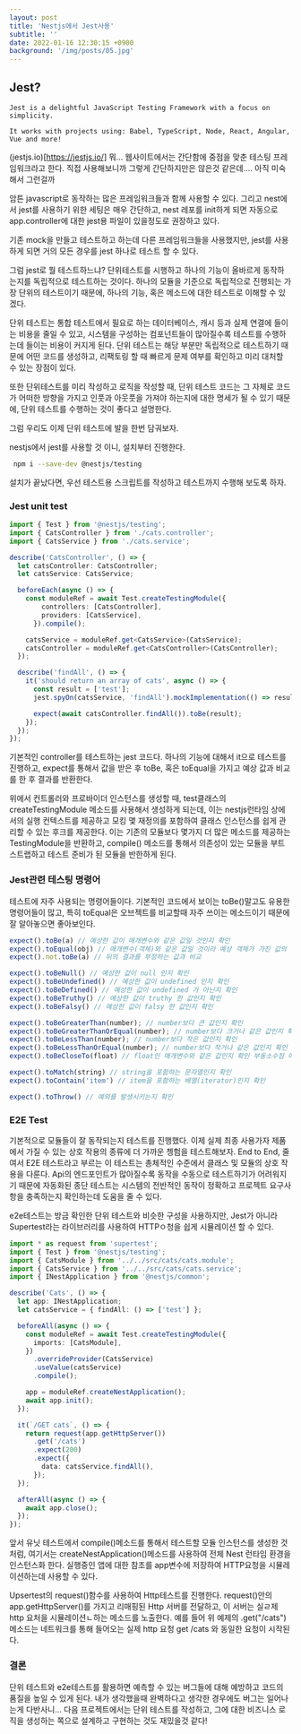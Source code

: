 ```yaml
---
layout: post
title: 'Nestjs에서 Jest사용'
subtitle: ''
date: 2022-01-16 12:30:15 +0900
background: '/img/posts/05.jpg'
---
```



## Jest?

```
Jest is a delightful JavaScript Testing Framework with a focus on simplicity.

It works with projects using: Babel, TypeScript, Node, React, Angular, Vue and more!
```
(jestjs.io)[https://jestjs.io/]
뭐... 웹사이트에서는 간단함에 중점을 맞춘 테스팅 프레임워크라고 한다.
직접 사용해보니까 그렇게 간단하지만은 않은것 같은데.... 아직 미숙해서 그런걸까

암튼 javascript로 동작하는 많은 프레임워크들과 함께 사용할 수 있다.
그리고 nest에서 jest를 사용하기 위한 세팅은 매우 간단하고, nest 레포를 init하게 되면 자동으로 app.controller에 대한 jest용 파일이 있을정도로 권장하고 있다.

기존 mock을 만들고 테스트하고 하는데 다른 프레임워크들을 사용했지만, jest를 사용하게 되면 거의 모든 경우를 jest 하나로 테스트 할 수 있다.

그럼 jest로 뭘 테스트하느냐?
단위테스트를 시행하고 하나의 기능이 올바르게 동작하는지를 독립적으로 테스트하는 것이다.
하나의 모듈을 기준으로 독립적으로 진행되는 가장 단위의 테스트이기 때문에, 하나의 기능, 혹은 메소드에 대한 테스트로 이해할 수 있겠다.

단위 테스트는 통합 테스트에서 필요로 하는 데이터베이스, 캐시 등과 실제 연결에 들이는 비용을 줄일 수 있고, 시스템을 구성하는 컴포넌트들이 많아질수록 테스트를 수행하는데 들이는 비용이 커지게 된다.
단위 테스트는 해당 부분만 독립적으로 테스트하기 때문에 어떤 코드를 생성하고, 리팩토링 할 때 빠르게 문제 여부를 확인하고 미리 대처할 수 있는 장점이 있다.

또한 단위테스트를 미리 작성하고 로직을 작성할 때, 단위 테스트 코드는 그 자체로 코드가 어떠한 방향을 가지고 인풋과 아웃풋을 가져야 하는지에 대한 명세가 될 수 있기 때문에, 단위 테스트를 수행하는 것이 좋다고 설명한다.

그럼 우리도 이제 단위 테스트에 발을 한번 담궈보자.

nestjs에서 jest를 사용할 것 이니, 설치부터 진행한다.

``` bash
 npm i --save-dev @nestjs/testing
```

설치가 끝났다면, 우선 테스트용 스크립트를 작성하고 테스트까지 수행해 보도록 하자.

### Jest unit test

``` typescript
import { Test } from '@nestjs/testing';
import { CatsController } from './cats.controller';
import { CatsService } from './cats.service';

describe('CatsController', () => {
  let catsController: CatsController;
  let catsService: CatsService;

  beforeEach(async () => {
    const moduleRef = await Test.createTestingModule({
        controllers: [CatsController],
        providers: [CatsService],
      }).compile();

    catsService = moduleRef.get<CatsService>(CatsService);
    catsController = moduleRef.get<CatsController>(CatsController);
  });

  describe('findAll', () => {
    it('should return an array of cats', async () => {
      const result = ['test'];
      jest.spyOn(catsService, 'findAll').mockImplementation(() => result);

      expect(await catsController.findAll()).toBe(result);
    });
  });
});
```

기본적인 controller를 테스트하는 jest 코드다.
하나의 기능에 대해서 it으로 테스트를 진행하고, expect를 통해서 값을 받은 후 toBe, 혹은 toEqual을 가지고 예상 값과 비교를 한 후 결과를 반환한다.

위에서 컨트롤러와 프로바이더 인스턴스를 생성할 때, test클래스의 createTestingModule 메소드를 사용해서 생성하게 되는데, 이는 nestjs런타임 상에서의 실행 컨텍스트를 제공하고 모킹 맻 재정의를 포함하여 클래스 인스턴스를 쉽게 관리할 수 있는 후크를 제공한다. 이는 기존의 모듈보다 몇가지 더 많은 메소드를 제공하는 TestingModule을 반환하고, compile() 메소드를 통해서 의존성이 있는 모듈을 부트스트랩하고 테스트 준비가 된 모듈을 반한하게 된다.

### Jest관련 테스팅 명령어
테스트에 자주 사용되는 명령어들이다. 기본적인 코드에서 보이는 toBe()말고도 유용한 명령어들이 많고,
특히 toEqual은 오브젝트를 비교할때 자주 쓰이는 메소드이기 때문에 잘 알아놓으면 좋아보인다.

``` typescript
expect().toBe(a) // 예상한 값이 매개변수와 같은 값일 것인지 확인
expect().toEqual(obj) // 매개변수(객체)와 같은 값일 것이라 예상 객체가 가진 값의 비교가 가능
expect().not.toBe(a) // 뒤의 결과를 부정하는 값과 비교

expect().toBeNull() // 예상한 값이 null 인지 확인
expect().toBeUndefined() // 예상한 값이 undefined 인지 확인
expect().toBeDefined() // 예상한 값이 undefined 가 아닌지 확인
expect().toBeTruthy() // 예상한 값이 truthy 한 값인지 확인
expect().toBeFalsy() // 예상한 값이 falsy 한 값인지 확인

expect().toBeGreaterThan(number); // number보다 큰 값인지 확인
expect().toBeGreaterThanOrEqual(number); // number보다 크거나 같은 값인지 확인
expect().toBeLessThan(number); // number보다 작은 값인지 확인
expect().toBeLessThanOrEqual(number); // number보다 작거나 같은 값인지 확인
expect().toBeCloseTo(float) // float인 매개변수와 같은 값인지 확인 부동소수점 에러를 해결하기 위해 고안됨

expect().toMatch(string) // string을 포함하는 문자열인지 확인
expect().toContain('item') // item을 포함하는 배열(iterator)인지 확인

expect().toThrow() // 예외를 발생시키는지 확인
```


### E2E Test
기본적으로 모듈들이 잘 동작되는지 테스트를 진행했다.
이제 실제 최종 사용가자 제품에서 가질 수 있는 상호 작용의 종류에 더 가까운 쳉험을 테스트해보자.
End to End, 줄여서 E2E 테스트라고 부르는 이 테스트는 총체적인 수준에서 클래스 및 모듈의 상호 작용을 다룬다.
Api의 엔드포인트가 많아질수록 동작을 수동으로 테스트하기가 어려워지기 때문에 자동화된 종단 테스트는 시스템의 전반적인 동작이 정확하고 프로젝트 요구사항을 충족하는지 확인하는데 도움을 줄 수 있다.

e2e테스트는 방금 확인한 단위 테스트와 비슷한 구성을 사용하지만, Jest가 아니라 Supertest라는 라이브러리를 사용하여 HTTPㅇ청을 쉽게 시뮬레이션 할 수 있다.

``` typescript
import * as request from 'supertest';
import { Test } from '@nestjs/testing';
import { CatsModule } from '../../src/cats/cats.module';
import { CatsService } from '../../src/cats/cats.service';
import { INestApplication } from '@nestjs/common';

describe('Cats', () => {
  let app: INestApplication;
  let catsService = { findAll: () => ['test'] };

  beforeAll(async () => {
    const moduleRef = await Test.createTestingModule({
      imports: [CatsModule],
    })
      .overrideProvider(CatsService)
      .useValue(catsService)
      .compile();

    app = moduleRef.createNestApplication();
    await app.init();
  });

  it(`/GET cats`, () => {
    return request(app.getHttpServer())
      .get('/cats')
      .expect(200)
      .expect({
        data: catsService.findAll(),
      });
  });

  afterAll(async () => {
    await app.close();
  });
});
```

앞서 유닛 테스트에서 compile()메소드를 통해서 테스트할 모듈 인스턴스를 생성한 것처럼, 여기서는 createNestApplication()메소드를 사용하여 전체 Nest 런타임 환경을 인스턴스화 한다.
실행중인 앱에 대한 참조를 app변수에 저장하여 HTTP요청을 시뮬레이션하는데 사용할 수 있다.

Upsertest의 request()함수를 사용하여 Http테스트를 진행한다. 
request()안의 app.getHttpServer()를 가지고 리매핑된 Http 서버를 전달하고, 이 서버는 실ㄹ제 http 요처을 시뮬레이션ㄴ하는 메소드를 노출한다.
예를 들어 위 예제의 .get("/cats") 메소드는 네트워크를 통해 들어오는 실제 http 요청 get /cats 와 동일한 요청이 시작된다.



### 결론
단위 테스트와 e2e테스트를 활용하면 예측할 수 있는 버그들에 대해 예방하고 코드의 품질을 높일 수 있게 된다.
내가 생각했을때 완벽하다고 생각한 경우에도 버그는 일어나는게 다반사니...
다음 프로젝트에서는 단위 테스트를 작성하고, 그에 대한 비즈니스 로직을 생성하는 쪽으로 설계하고 구현하는 것도 재밌을것 같다!
